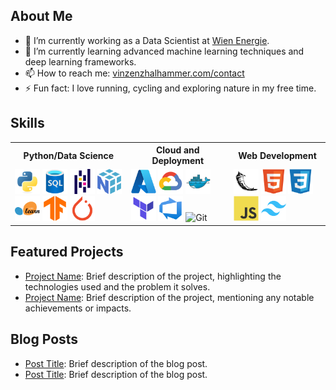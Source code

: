 ## About Me
- 🔭 I’m currently working as a Data Scientist at [Wien Energie](wienenergie.at).
- 🌱 I’m currently learning advanced machine learning techniques and deep learning frameworks.
- 📫 How to reach me: [vinzenzhalhammer.com/contact](vinzenz.halhammer.com/contact)
- ⚡ Fun fact: I love running, cycling and exploring nature in my free time.

## Skills
<table>
  <tr>
    <th>Python/Data Science</th>
    <th>Cloud and Deployment</th>
    <th>Web Development</th>
  </tr>
  <tr>
    <td>
      <img src="https://github.com/devicons/devicon/blob/master/icons/python/python-original.svg" title="Python" alt="Python" width="40" height="40"/>
      <img src="https://github.com/devicons/devicon/blob/master/icons/azuresqldatabase/azuresqldatabase-original.svg" title="SQL" alt="SQL" width="40" height="40"/>
      <img src="https://github.com/devicons/devicon/blob/master/icons/pandas/pandas-original.svg" title="Pandas" alt="Pandas" width="40" height="40"/>
      <img src="https://github.com/devicons/devicon/blob/master/icons/numpy/numpy-original.svg" title="Numpy" alt="Numpy" width="40" height="40"/>
      <img src="https://github.com/devicons/devicon/blob/master/icons/scikitlearn/scikitlearn-original.svg" title="Scikit Learn" alt="Scikit Learn" width="40" height="40"/>
      <img src="https://github.com/devicons/devicon/blob/master/icons/tensorflow/tensorflow-original.svg" title="Tensorflow" alt="Tensorflow" width="40" height="40"/>
      <img src="https://github.com/devicons/devicon/blob/master/icons/pytorch/pytorch-original.svg" title="Pytorch" alt="Pytorch" width="40" height="40"/>
    </td>
    <td>
      <img src="https://github.com/devicons/devicon/blob/master/icons/azure/azure-original.svg" title="Azure" alt="Azure" width="40" height="40"/>
      <img src="https://github.com/devicons/devicon/blob/master/icons/googlecloud/googlecloud-original.svg" title="Google Cloud" alt="Google Cloud" width="40" height="40"/>
      <img src="https://github.com/devicons/devicon/blob/master/icons/docker/docker-original.svg" title="Docker" alt="Docker" width="40" height="40"/>
      <img src="https://github.com/devicons/devicon/blob/master/icons/terraform/terraform-original.svg" title="Terraform" alt="Terraform" width="40" height="40"/>
      <img src="https://github.com/devicons/devicon/blob/master/icons/azuredevops/azuredevops-original.svg" title="Azure DevOps" alt="Azure DevOps" width="40" height="40"/>
      <img src="https://cdn.jsdelivr.net/gh/devicons/devicon/icons/git/git-original.svg" title="Git" alt="Git" width="40" height="40"/>
    </td>
    <td>
      <img src="https://github.com/devicons/devicon/blob/master/icons/flask/flask-original.svg" title="Flask" alt="Flask" width="40" height="40"/>
      <img src="https://github.com/devicons/devicon/blob/master/icons/html5/html5-original.svg" title="HTML 5" alt="HTML 5" width="40" height="40"/>
      <img src="https://github.com/devicons/devicon/blob/master/icons/css3/css3-original.svg" title="CSS 3" alt="CSS 3" width="40" height="40"/>
      <img src="https://github.com/devicons/devicon/blob/master/icons/javascript/javascript-original.svg" title="Javascript" alt="Javascript" width="40" height="40"/>
      <img src="https://github.com/devicons/devicon/blob/master/icons/tailwindcss/tailwindcss-original.svg" title="Tailwind CSS" alt="Tailwind CSS" width="40" height="40"/>
    </td>
  </tr>
</table>


## Featured Projects
- [Project Name](Link): Brief description of the project, highlighting the technologies used and the problem it solves.
- [Project Name](Link): Brief description of the project, mentioning any notable achievements or impacts.

## Blog Posts
- [Post Title](Link): Brief description of the blog post.
- [Post Title](Link): Brief description of the blog post.


